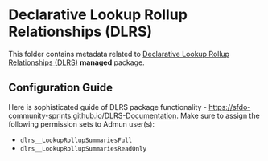 # Declarative Lookup Rollup Relationships (DLRS)

This folder contains metadata related to [Declarative Lookup Rollup Relationships (DLRS)](https://github.com/SFDO-Community/declarative-lookup-rollup-summaries) **managed** package.

## Configuration Guide

Here is sophisticated guide of DLRS package functionality - https://sfdo-community-sprints.github.io/DLRS-Documentation.
Make sure to assign the following permission sets to Admun user(s):

-   `dlrs__LookupRollupSummariesFull`
-   `dlrs__LookupRollupSummariesReadOnly`
